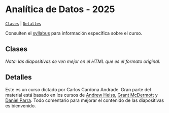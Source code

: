 # Analítica de Datos - 2025

[`Clases`](#clases) | [`Detalles`](#detalles) 

Consulten el [syllabus](https://rawcdn.githack.com/ccardonaandrade/analitica_2025/bb7a9653130f3a6c1cd869773aa27c1e2097ca71/syllabus/syllabus.pdf) para información específica sobre el curso.

## Clases

*Nota: las diapositivas se ven mejor en el HTML que es el formato original.*


## Detalles
Este es un curso dictado por Carlos Cardona Andrade. Gran parte del material está basado en los cursos de [Andrew Heiss](https://evalsp24.classes.andrewheiss.com/), [Grant McDermott](https://github.com/uo-ec607/lectures) y [Daniel Parra](https://danielfparra.github.io/). Todo comentario para mejorar el contenido de las diapositivas es bienvenido.
